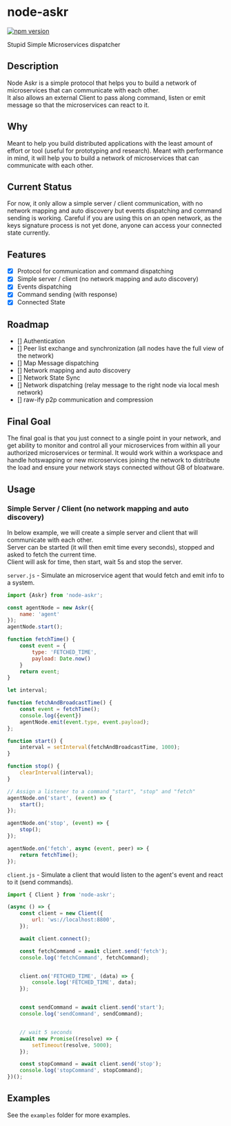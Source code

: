 # node-askr
    
[![npm version](https://badge.fury.io/js/node-askr.svg)](https://badge.fury.io/js/node-askr)

Stupid Simple Microservices dispatcher

## Description

Node Askr is a simple protocol that helps you to build a network of microservices that can communicate with each other.   
It also allows an external Client to pass along command, listen or emit message so that the microservices can react to it.

## Why
Meant to help you build distributed applications with the least amount of effort or tool (useful for prototyping and research).
Meant with performance in mind, it will help you to build a network of microservices that can communicate with each other.

## Current Status

For now, it only allow a simple server / client communication, with no network mapping and auto discovery but events dispatching and command sending is working.
Careful if you are using this on an open network, as the keys signature process is not yet done, anyone can access your connected state currently.  

## Features

- [X] Protocol for communication and command dispatching
- [X] Simple server / client (no network mapping and auto discovery)
- [X] Events dispatching
- [X] Command sending (with response)
- [X] Connected State

## Roadmap
- [] Authentication
- [] Peer list exchange and synchronization (all nodes have the full view of the network)
- [] Map Message dispatching
- [] Network mapping and auto discovery
- [] Network State Sync
- [] Network dispatching (relay message to the right node via local mesh network)
- [] raw-ify p2p communication and compression

## Final Goal

The final goal is that you just connect to a single point in your network, and get ability to monitor and control all your microservices from within all your authorized microservices or terminal.
It would work within a workspace and handle hotswapping or new microservices joining the network to distribute the load and ensure your network stays connected without GB of bloatware.    

## Usage 

### Simple Server / Client (no network mapping and auto discovery)

In below example, we will create a simple server and client that will communicate with each other.  
Server can be started (it will then emit time every seconds), stopped and asked to fetch the current time.  
Client will ask for time, then start, wait 5s and stop the server.  


`server.js` - Simulate an microservice agent that would fetch and emit info to a system.

```js
import {Askr} from 'node-askr';

const agentNode = new Askr({
    name: 'agent'
});
agentNode.start();

function fetchTime() {
    const event = {
        type: 'FETCHED_TIME',
        payload: Date.now()
    }
    return event;
}

let interval;

function fetchAndBroadcastTime() {
    const event = fetchTime();
    console.log({event})
    agentNode.emit(event.type, event.payload);
};

function start() {
    interval = setInterval(fetchAndBroadcastTime, 1000);
}

function stop() {
    clearInterval(interval);
}

// Assign a listener to a command "start", "stop" and "fetch"
agentNode.on('start', (event) => {
    start();
});

agentNode.on('stop', (event) => {
    stop();
});

agentNode.on('fetch', async (event, peer) => {
    return fetchTime();
});
```

`client.js` - Simulate a client that would listen to the agent's event and react to it (send commands).

```js
import { Client } from 'node-askr';

(async () => {
    const client = new Client({
        url: 'ws://localhost:8800',
    });

    await client.connect();

    const fetchCommand = await client.send('fetch');
    console.log('fetchCommand', fetchCommand);


    client.on('FETCHED_TIME', (data) => {
        console.log('FETCHED_TIME', data);
    });


    const sendCommand = await client.send('start');
    console.log('sendCommand', sendCommand);


    // wait 5 seconds
    await new Promise((resolve) => {
        setTimeout(resolve, 5000);
    });

    const stopCommand = await client.send('stop');
    console.log('stopCommand', stopCommand);
})();
```

## Examples

See the `examples` folder for more examples.

